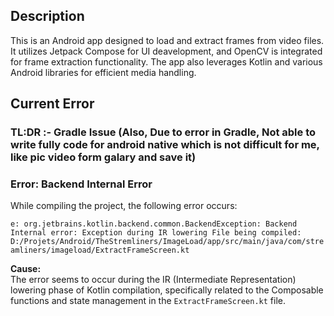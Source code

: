 ## Description

This is an Android app designed to load and extract frames from video files. It utilizes Jetpack Compose for UI deavelopment, and OpenCV is integrated for frame extraction functionality. The app also leverages Kotlin and various Android libraries for efficient media handling.

## Current Error
### TL:DR :- Gradle Issue (Also, Due to error in Gradle, Not able to write fully code for android native which is not difficult for me, like pic video form galary and save it)

### Error: Backend Internal Error

While compiling the project, the following error occurs:

`e: org.jetbrains.kotlin.backend.common.BackendException: Backend Internal error: Exception during IR lowering File being compiled: D:/Projets/Android/TheStremliners/ImageLoad/app/src/main/java/com/streamliners/imageload/ExtractFrameScreen.kt`

**Cause:**  
The error seems to occur during the IR (Intermediate Representation) lowering phase of Kotlin compilation, specifically related to the Composable functions and state management in the `ExtractFrameScreen.kt` file.

